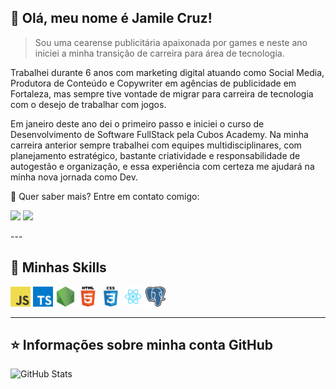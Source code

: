 ## 💜 Olá, meu nome é <strong>Jamile Cruz!</strong>

> Sou uma cearense publicitária apaixonada por games e neste ano iniciei a minha transição de carreira para área de tecnologia.

Trabalhei durante 6 anos com marketing digital atuando como Social Media, Produtora de Conteúdo e Copywriter em agências de publicidade em Fortaleza, mas sempre tive vontade de migrar para carreira de tecnologia com o desejo de trabalhar com jogos.

Em janeiro deste ano dei o primeiro passo e iniciei o curso de Desenvolvimento de Software FullStack pela Cubos Academy. Na minha carreira anterior sempre trabalhei com equipes multidisciplinares, com planejamento estratégico, bastante criatividade e responsabilidade de autogestão e organização, e essa experiência com certeza me ajudará na minha nova jornada como Dev.

💌 Quer saber mais? Entre em contato comigo:
<p align="left">
  <a href="mailto:mile.criacoes2603@gmail.com?subject=&body=" alt="Gmail">
  <img src="https://img.shields.io/badge/-Gmail-FF0000?style=flat-square&labelColor=FF0000&logo=gmail&logoColor=white&link=mailto:mile.criacoes2603@gmail.com?subject=&body=" /></a>
  <a href="https://www.linkedin.com/in/milecruz26/" alt="LinkedIn">
  <img src="https://img.shields.io/badge/-Linkedin-0e76a8?style=flat-square&logo=Linkedin&logoColor=white&link=https://www.linkedin.com/in/milecruz26/" /></a>
</p>
---

## 🚀 Minhas Skills

<code><img height="32" src="https://raw.githubusercontent.com/github/explore/80688e429a7d4ef2fca1e82350fe8e3517d3494d/topics/javascript/javascript.png" alt="Javascript"/></code>
<code><img height="32" src="https://raw.githubusercontent.com/github/explore/80688e429a7d4ef2fca1e82350fe8e3517d3494d/topics/typescript/typescript.png" alt="Typescript"/></code>
<code><img height="32" src="https://raw.githubusercontent.com/github/explore/80688e429a7d4ef2fca1e82350fe8e3517d3494d/topics/nodejs/nodejs.png" alt="Nodejs"/></code>
<code><img height="32" src="https://raw.githubusercontent.com/github/explore/80688e429a7d4ef2fca1e82350fe8e3517d3494d/topics/html/html.png" alt="HTML5"/></code>
<code><img height="32" src="https://raw.githubusercontent.com/github/explore/80688e429a7d4ef2fca1e82350fe8e3517d3494d/topics/css/css.png" alt="CSS"/></code>
<code><img height="32" src="https://raw.githubusercontent.com/github/explore/80688e429a7d4ef2fca1e82350fe8e3517d3494d/topics/react/react.png" alt="React"/></code>
<code><img height="32" src="https://raw.githubusercontent.com/github/explore/80688e429a7d4ef2fca1e82350fe8e3517d3494d/topics/postgresql/postgresql.png" alt="PostegreSQL"/></code>

---

## ⭐ Informações sobre minha conta GitHub

![GitHub Stats](https://github-readme-stats.vercel.app/api?username=milecruz26&show_icons=true)
